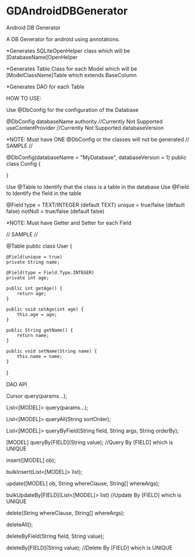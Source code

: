 GDAndroidDBGenerator
====================

Android DB Generator

A DB Generator for android using annotations.

*Generates SQLiteOpenHelper class which will be [DatabaseName]OpenHelper

*Generates Table Class for each Model which will be [ModelClassName]Table which extends BaseColumn

*Generates DAO for each Table

HOW TO USE:

Use @DbConfig for the configuration of the Database

@DbConfig
  databaseName
  authority //Currently Not Supported
  useContentProvider //Currently Not Supported
  databaseVersion 

*NOTE: Must have ONE @DbConfig or the classes will not be generated
// SAMPLE //

@DbConfig(databaseName = "MyDatabase", databaseVersion = 1)
public class Config {

}


Use @Table to Identify that the class is a table in the database
Use @Field to Identify the field in the table 

@Field 
  type = TEXT/INTEGER (default TEXT)
  unique = true/false (default false)
  notNull = true/false (default false)

*NOTE: Must have Getter and Setter for each Field

// SAMPLE //

@Table
public class User {

    @Field(unique = true)
    private String name;

    @Field(type = Field.Type.INTEGER)
    private int age;

    public int getAge() {
        return age;
    }

    public void setAge(int age) {
        this.age = age;
    }

    public String getName() {
        return name;
    }

    public void setName(String name) {
        this.name = name;
    }
}

DAO API

Cursor query(params...);  

List<[MODEL]> query(params...);

List<[MODEL]> queryAll(String sortOrder);
    
List<[MODEL]> queryByField(String field, String args, String orderBy);
    
[MODEL] queryBy[FIELD](String value); //Query By [FIELD] which is UNIQUE
    
insert([MODEL] ob);

bulkInsert(List<[MODEL]> list);

update([MODEL] ob, String whereClause, String[] whereArgs);
    
bulkUpdateBy[FIELD](List<[MODEL]> list) //Update By [FIELD] which is UNIQUE

delete(String whereClause, String[] whereArgs);

deleteAll();

deleteByField(String field, String value);

deleteBy[FIELD](String value); //Delete By [FIELD] which is UNIQUE



